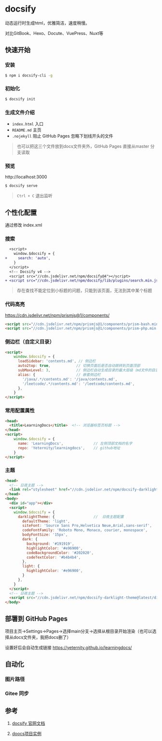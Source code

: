 # docsify

动态运行时生成html，优雅简洁，速度稍慢。

对比GitBook、Hexo、Docute、VuePress、Nuxt等

## 快速开始

### 安装

```bash
$ npm i docsify-cli -g
```

### 初始化

```bash
$ docsify init 
```

### 生成文件介绍

- `index.html` 入口
- `README.md` 主页
- `.nojekyll` 阻止 GitHub Pages 忽略下划线开头的文件

> 也可以把这三个文件放到docs文件夹外，GitHub Pages 直接从master 分支读取

### 预览

http://localhost:3000

```bash
$ docsify serve
```

> `Ctrl + C` 退出监听

## 个性化配置

通过修改 index.xml

### 搜索

```diff
  <script>
    window.$docsify = {
+     search: 'auto',
    }
  </script>
  <!-- Docsify v4 -->
  <script src="//cdn.jsdelivr.net/npm/docsify@4"></script>
+ <script src="//cdn.jsdelivr.net/npm/docsify/lib/plugins/search.min.js"></script>
```

> 存在查找不能定位到小标题的问题，只能到该页面，无法到其中某个标题

### 代码高亮

https://cdn.jsdelivr.net/npm/prismjs@1/components/

```html
<script src="//cdn.jsdelivr.net/npm/prismjs@1/components/prism-bash.min.js"></script>
<script src="//cdn.jsdelivr.net/npm/prismjs@1/components/prism-php.min.js"></script>
```

### 侧边栏（自定义目录）

```html
<script>
    window.$docsify = {
      loadSidebar: 'contents.md', // 侧边栏
      auto2top: true,            // 切换页面后是否自动跳转到页面顶部
      subMaxLevel: 3,            // 侧边栏自动生成目录的最大层级（md文件的目录）
      alias: {                   // 嵌套侧边栏
        '/java/.*/contents.md': '/java/contents.md',
        '/leetcode/.*/contents.md': '/leetcode/contents.md',
      },
    }
</script>
```

### 常用配置属性

```html
<head>
  <title>LearningDocs</title>  <!-- 浏览器标签页标题 -->
</head>
<script>
    window.$docsify = {
      name: 'LearningDocs',              // 左侧顶部文档的名字
      repo: 'Yeternity/learningdocs',    // github地址
    }
</script>
```

### 主题

```html
<head>
  <!-- 日夜主题 -->
  <link rel="stylesheet" href="//cdn.jsdelivr.net/npm/docsify-darklight-theme@latest/dist/style.min.css">
</head>
<body>
  <div id="app"></div>
  <script>
    window.$docsify = {
      darklightTheme: {                  //  日夜主题配置
        defaultTheme: 'light',
        siteFont: 'Source Sans Pro,Helvetica Neue,Arial,sans-serif',
        codeFontFamily: 'Roboto Mono, Monaco, courier, monospace',
        bodyFontSize: '15px',
        dark: {
          background: '#191919',
          highlightColor: '#e96900',
          codeBackgroundColor: '#202020',
          codeTextColor: '#b4b4b4',
        },
        light: {
          highlightColor: '#e96900',
        }
      },
    }
  </script>
  <!-- 日夜主题 -->
  <script src="//cdn.jsdelivr.net/npm/docsify-darklight-theme@latest/dist/index.min.js"></script>
</body>
```



## 部署到 GitHub Pages

项目主页->Settings->Pages->选择main分支->选择从根目录开始渲染（也可以选择从docs文件夹，我把docs删了）

设置好后会自动生成链接 https://yeternity.github.io/learningdocs/

## 自动化



### 图片路径



### Gitee 同步



## 参考

1. [docsify 官网文档](https://docsify.js.org/)

2. [doocs项目实例]( https://github.com/doocs/leetcode/blob/main/index.html)



